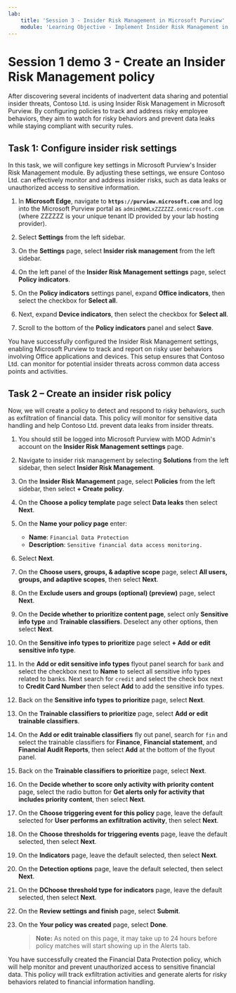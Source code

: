 ```yaml
---
lab:
    title: 'Session 3 - Insider Risk Management in Microsoft Purview'
    module: 'Learning Objective - Implement Insider Risk Management in Microsoft Purview'
---
```


# Session 1 demo 3 - Create an Insider Risk Management policy

After discovering several incidents of inadvertent data sharing and potential insider threats, Contoso Ltd. is using Insider Risk Management in Microsoft Purview. By configuring policies to track and address risky employee behaviors, they aim to watch for risky behaviors and prevent data leaks while staying compliant with security rules.

## Task 1: Configure insider risk settings

In this task, we will configure key settings in Microsoft Purview's Insider Risk Management module. By adjusting these settings, we ensure Contoso Ltd. can effectively monitor and address insider risks, such as data leaks or unauthorized access to sensitive information.

1. In **Microsoft Edge**, navigate to **`https://purview.microsoft.com`** and log into the Microsoft Purview portal as `admin@WWLxZZZZZZ.onmicrosoft.com` (where ZZZZZZ is your unique tenant ID provided by your lab hosting provider).

1. Select **Settings** from the left sidebar.

1. On the **Settings** page, select **Insider risk management** from the left sidebar.

1. On the left panel of the **Insider Risk Management settings** page, select **Policy indicators**.

1. On the **Policy indicators** settings panel, expand **Office indicators**, then select the checkbox for **Select all**.

1. Next, expand **Device indicators**, then select the checkbox for **Select all**.

1. Scroll to the bottom of the **Policy indicators** panel and select **Save**.

You have successfully configured the Insider Risk Management settings, enabling Microsoft Purview to track and report on risky user behaviors involving Office applications and devices. This setup ensures that Contoso Ltd. can monitor for potential insider threats across common data access points and activities.

## Task 2 – Create an insider risk policy

Now, we will create a policy to detect and respond to risky behaviors, such as exfiltration of financial data. This policy will monitor for sensitive data handling and help Contoso Ltd. prevent data leaks from insider threats.

1. You should still be logged into Microsoft Purview with MOD Admin's account on the **Insider Risk Management settings** page.

1. Navigate to insider risk management by selecting **Solutions** from the left sidebar, then select **Insider Risk Management**.

1. On the **Insider Risk Management** page, select **Policies** from the left sidebar, then select **+ Create policy**.

1. On the **Choose a policy template** page select **Data leaks** then select **Next**.

1. On the **Name your policy page** enter:

    - **Name**: `Financial Data Protection`
    - **Description**: `Sensitive financial data access monitoring.`

1. Select **Next**.

1. On the **Choose users, groups, & adaptive scope** page, select **All users, groups, and adaptive scopes**, then select **Next**.

1. On the **Exclude users and groups (optional) (preview)** page, select **Next**.

1. On the **Decide whether to prioritize content page**, select only **Sensitive info type** and **Trainable classifiers**. Deselect any other options, then select **Next**.

1. On the **Sensitive info types to prioritize** page select **+ Add or edit sensitive info type**.

1. In the **Add or edit sensitive info types** flyout panel search for `bank` and select the checkbox next to **Name** to select all sensitive info types related to banks. Next search for `credit` and select the check box next to **Credit Card Number** then select **Add** to add the sensitive info types.

1. Back on the **Sensitive info types to prioritize** page, select **Next**.

1. On the **Trainable classifiers to prioritize** page, select **Add or edit trainable classifiers**.

1. On the **Add or edit trainable classifiers** fly out panel, search for `fin` and select the trainable classifiers for **Finance**, **Financial statement**, and **Financial Audit Reports**, then select **Add** at the bottom of the flyout panel.

1. Back on the **Trainable classifiers to prioritize** page, select **Next**.

1. On the **Decide whether to score only activity with priority content** page, select the radio button for **Get alerts only for activity that includes priority content**, then select **Next**.

1. On the **Choose triggering event for this policy** page, leave the default selected for **User performs an exfiltration activity**, then select **Next**.

1. On the **Choose thresholds for triggering events** page, leave the default selected, then select **Next**.

1. On the **Indicators** page, leave the default selected, then select **Next**.

1. On the **Detection options** page, leave the default selected, then select **Next**.

1. On the **DChoose threshold type for indicators** page, leave the default selected, then select **Next**.

1. On the **Review settings and finish** page, select **Submit**.

1. On the **Your policy was created** page, select **Done**.

    >**Note:** As noted on this page, it may take up to 24 hours before policy matches will start showing up in the Alerts tab.

You have successfully created the Financial Data Protection policy, which will help monitor and prevent unauthorized access to sensitive financial data. This policy will track exfiltration activities and generate alerts for risky behaviors related to financial information handling.
